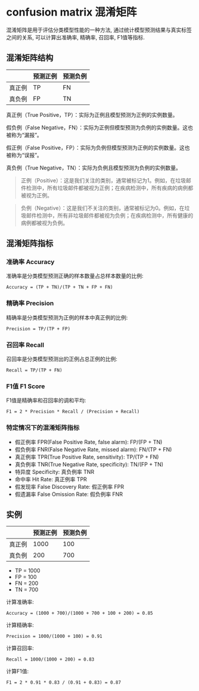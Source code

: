 # confusion matrix 混淆矩阵

混淆矩阵是用于评估分类模型性能的一种方法, 通过统计模型预测结果与真实标签之间的关系, 可以计算出准确率, 精确率, 召回率, F1值等指标.

## 混淆矩阵结构

|        | 预测正例 | 预测负例 |
| ------ | -------- | -------- |
| 真正例 | TP       | FN       |
| 真负例 | FP       | TN       |

真正例（True Positive，TP）：实际为正例且模型预测为正例的实例数量。

假负例（False Negative，FN）：实际为正例但模型预测为负例的实例数量。这也被称为“漏报”。

假正例（False Positive，FP）：实际为负例但模型预测为正例的实例数量。这也被称为“误报”。

真负例（True Negative，TN）：实际为负例且模型预测为负例的实例数量。

> 正例（Positive）：这是我们关注的类别，通常被标记为1。例如，在垃圾邮件检测中，所有垃圾邮件都被视为正例；在疾病检测中，所有疾病的病例都被视为正例。

> 负例（Negative）：这是我们不关注的类别，通常被标记为0。例如，在垃圾邮件检测中，所有非垃圾邮件都被视为负例；在疾病检测中，所有健康的病例都被视为负例。

## 混淆矩阵指标

### 准确率 Accuracy

准确率是分类模型预测正确的样本数量占总样本数量的比例:

    Accuracy = (TP + TN)/(TP + TN + FP + FN)

### 精确率 Precision

精确率是分类模型预测为正例的样本中真正例的比例:

    Precision = TP/(TP + FP)

### 召回率 Recall

召回率是分类模型预测出的正例占总正例的比例:

    Recall = TP/(TP + FN)

### F1值 F1 Score

F1值是精确率和召回率的调和平均:

    F1 = 2 * Precision * Recall / (Precision + Recall)

### 特定情况下的混淆矩阵指标

- 假正例率 FPR(False Positive Rate, false alarm): FP/(FP + TN)
- 假负例率 FNR(False Negative Rate, missed alarm): FN/(TP + FN)
- 真正例率 TPR(True Positive Rate, sensitivity): TP/(TP + FN)
- 真负例率 TNR(True Negative Rate, specificity): TN/(FP + TN)
- 特异度 Specificity: 真负例率 TNR
- 命中率 Hit Rate: 真正例率 TPR
- 假发现率 False Discovery Rate: 假正例率 FPR
- 假遗漏率 False Omission Rate: 假负例率 FNR

## 实例

|        | 预测正例 | 预测负例 |
| ------ | -------- | -------- |
| 真正例 | 1000     | 100      |
| 真负例 | 200      | 700      |

- TP = 1000
- FP = 100
- FN = 200
- TN = 700

计算准确率:

    Accuracy = (1000 + 700)/(1000 + 700 + 100 + 200) = 0.85

计算精确率:

    Precision = 1000/(1000 + 100) = 0.91

计算召回率:

    Recall = 1000/(1000 + 200) = 0.83

计算F1值:

    F1 = 2 * 0.91 * 0.83 / (0.91 + 0.83) = 0.87